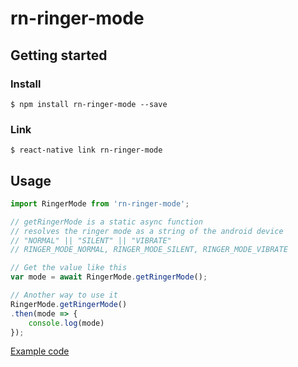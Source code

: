 # rn-ringer-mode

## Getting started

### Install

`$ npm install rn-ringer-mode --save`

### Link

`$ react-native link rn-ringer-mode`

## Usage
```javascript
import RingerMode from 'rn-ringer-mode';

// getRingerMode is a static async function
// resolves the ringer mode as a string of the android device
// "NORMAL" || "SILENT" || "VIBRATE"
// RINGER_MODE_NORMAL, RINGER_MODE_SILENT, RINGER_MODE_VIBRATE

// Get the value like this
var mode = await RingerMode.getRingerMode();

// Another way to use it
RingerMode.getRingerMode()
.then(mode => {
    console.log(mode)
});

```
[Example code](https://github.com/ryhnnl/rn-experimental/blob/65e4fa039567f8d5f375e27bd077f2f47f9c2613/src/screens/RingerModeExp.js#L47)
  
